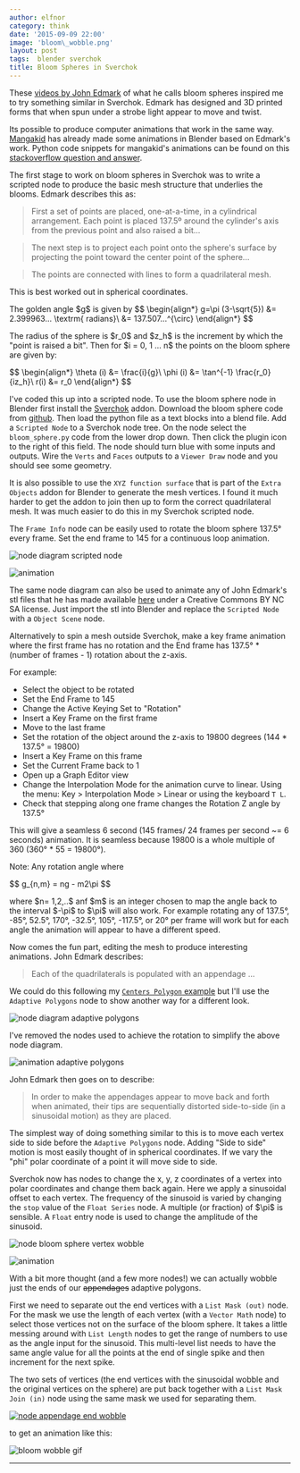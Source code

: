 ```yaml
---
author: elfnor
category: think
date: '2015-09-09 22:00'
image: 'bloom\_wobble.png'
layout: post
tags:  blender sverchok
title: Bloom Spheres in Sverchok
---
```


These [videos by John Edmark](http://www.instructables.com/id/Blooming-Zoetrope-Sculptures/) of what he calls bloom spheres inspired me to try something similar in Sverchok. Edmark has designed and 3D printed forms that when spun under a strobe light appear to move and twist.

Its possible to produce computer animations that work in the same way. [Mangakid](https://www.youtube.com/channel/UClifVGXznefMacC29olhX7g) has already made some animations in Blender based on Edmark\'s work. Python code snippets for mangakid\'s animations can be found on this [stackoverflow question and answer](http://blender.stackexchange.com/questions/1371/organic-yet-accurate-modeling-with-the-golden-spiral/26800#26800).

The first stage to work on bloom spheres in Sverchok was to write a scripted node to produce the basic mesh structure that underlies the blooms. Edmark describes this as:

> First a set of points are placed, one-at-a-time, in a cylindrical arrangement. Each point is placed 137.5º around the cylinder\'s axis from the previous point and also raised a bit\...

> The next step is to project each point onto the sphere\'s surface by projecting the point toward the center point of the sphere\...

> The points are connected with lines to form a quadrilateral mesh.

This is best worked out in spherical coordinates.

The golden angle \$g\$ is given by
\$\$
\\begin{align*}
g=\\pi (3-\\sqrt{5}) &= 2.399963\... \\textrm{ radians}\\
&= 137.507\...\^{\\circ}
\\end{align*}
\$\$

The radius of the sphere is \$r\_0\$ and \$z\_h\$ is the increment by which the \"point is raised a bit\". Then for \$i = 0, 1 \... n\$ the points on the bloom sphere are given by:

\$\$
\\begin{align*}
\\theta (i) &= \\frac{i}{g}\\
\\phi (i) &= \\tan\^{-1} \\frac{r\_0}{iz\_h}\\
r(i) &= r\_0
\\end{align*}
\$\$

I\'ve coded this up into a scripted node. To use the bloom sphere node in Blender first install the [Sverchok](http://nikitron.cc.ua/sverchok_en.html) addon. Download the bloom sphere code from [github](https://github.com/elfnor/bloom_sphere). Then load the python file as a text blocks into a blend file. Add a `Scripted Node` to a Sverchok node tree. On the node select the `bloom_sphere.py` code from the lower drop down. Then click the plugin icon to the right of this field. The node should turn blue with some inputs and outputs. Wire the `Verts` and `Faces` outputs to a `Viewer Draw` node and you should see some geometry.

It is also possible to use the `XYZ function surface` that is part of the `Extra Objects` addon for Blender to generate the mesh vertices. I found it much harder to get the addon to join then up to form the correct quadrilateral mesh. It was much easier to do this in my Sverchok scripted node.

The `Frame Info` node can be easily used to rotate the bloom sphere 137.5° every frame. Set the end frame to 145 for a continuous loop animation.

![node diagram scripted node](%7B%7B%20site.baseurl%20%7D%7D/images/bloom_sphere_nodes.png)

![animation](%7B%7B%20site.baseurl%20%7D%7D/images/bloom_sphere.gif)

The same node diagram can also be used to animate any of John Edmark\'s stl files that he has made available [here](https://www.dropbox.com/sh/nsinei7jlu0z3wk/AADsN9wI7IOIF6VOnREx-Tt6a?dl=0) under a Creative Commons BY NC SA license. Just import the stl into Blender and replace the `Scripted Node` with a `Object Scene` node.

Alternatively to spin a mesh outside Sverchok, make a key frame animation where the first frame has no rotation and the End frame has 137.5° \* (number of frames - 1) rotation about the z-axis.

For example:

-   Select the object to be rotated
-   Set the End Frame to 145
-   Change the Active Keying Set to \"Rotation\"
-   Insert a Key Frame on the first frame
-   Move to the last frame
-   Set the rotation of the object around the z-axis to 19800 degrees (144 \* 137.5° = 19800)
-   Insert a Key Frame on this frame
-   Set the Current Frame back to 1
-   Open up a Graph Editor view
-   Change the Interpolation Mode for the animation curve to linear. Using the menu: Key \> Interpolation Mode \> Linear or using the keyboard `T L`.
-   Check that stepping along one frame changes the Rotation Z angle by 137.5°

This will give a seamless 6 second (145 frames/ 24 frames per second \~= 6 seconds) animation. It is seamless because 19800 is a whole multiple of 360 (360° \* 55 = 19800°).

Note: Any rotation angle where

\$\$
g\_{n,m} = ng - m2\\pi
\$\$

where \$n= 1,2,..\$ anf \$m\$ is an integer chosen to map the angle back to the interval \$-\\pi\$ to \$\\pi\$ will also work. For example rotating any of 137.5°, -85°, 52.5°, 170°, -32.5°, 105°, -117.5°, or 20° per frame will work but for each angle the animation will appear to have a different speed.

Now comes the fun part, editing the mesh to produce interesting animations. John Edmark describes:

> Each of the quadrilaterals is populated with an appendage \...

We could do this following my [`Centers Polygon` example](%7Bfilename%7D/simple_sverchok_01.md) but I\'ll use the `Adaptive Polygons` node to show another way for a different look.

![node diagram adaptive polygons](%7B%7B%20site.baseurl%20%7D%7D/images/bloom_sphere_adaptive_polygon_nodes.png)

I\'ve removed the nodes used to achieve the rotation to simplify the above node diagram.

![animation adaptive polygons](%7B%7B%20site.baseurl%20%7D%7D/images/bloom_sphere_ap.gif)

John Edmark then goes on to describe:

> In order to make the appendages appear to move back and forth when animated, their tips are sequentially distorted side-to-side (in a sinusoidal motion) as they are placed.

The simplest way of doing something similar to this is to move each vertex side to side before the `Adaptive Polygons` node. Adding \"Side to side\" motion is most easily thought of in spherical coordinates. If we vary the \"phi\" polar coordinate of a point it will move side to side.

Sverchok now has nodes to change the x, y, z coordinates of a vertex into polar coordinates and change them back again. Here we apply a sinusoidal offset to each vertex. The frequency of the sinusoid is varied by changing the `stop` value of the `Float Series` node. A multiple (or fraction) of \$\\pi\$ is sensible. A `Float` entry node is used to change the amplitude of the sinusoid.

![node bloom sphere vertex wobble](%7B%7B%20site.baseurl%20%7D%7D/images/wobble_vertex_node_tree.png)

![animation](%7B%7B%20site.baseurl%20%7D%7D/images/wobble_vertex.gif)

With a bit more thought (and a few more nodes!) we can actually wobble just the ends of our <s>appendages</s> adaptive polygons.

First we need to separate out the end vertices with a `List Mask (out)` node. For the mask we use the length of each vertex (with a `Vector Math` node) to select those vertices not on the surface of the bloom sphere. It takes a little messing around with `List Length` nodes to get the range of numbers to use as the angle input for the sinusoid. This multi-level list needs to have the same angle value for all the points at the end of single spike and then increment for the next spike.

The two sets of vertices (the end vertices with the sinusoidal wobble and the original vertices on the sphere) are put back together with a `List Mask Join (in)` node using the same mask we used for separating them.

[![node appendage end wobble](%7B%7B%20site.baseurl%20%7D%7D/images/sc_bloom_sphere_node_11_nodetree_for_post.blend_small.png "Click for larger version")](%7B%7B%20site.baseurl%20%7D%7D/images/sc_bloom_sphere_node_11_nodetree_for_post.blend_large_02.png)

to get an animation like this:

![bloom wobble gif](%7B%7B%20site.baseurl%20%7D%7D/images/wobble_color.gif)

------------------------------------------------------------------------
